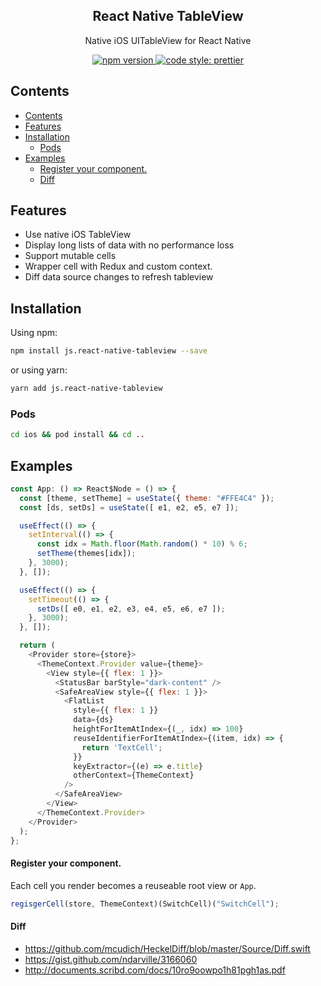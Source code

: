 <h2 align="center">React Native TableView</h2>

<p align="center">Native iOS UITableView for React Native</a>

<p align="center">
  <a href="https://www.npmjs.com/package/react-native-tableview">
    <img alt="npm version" src="https://img.shields.io/npm/v/react-native-tableview.svg?style=flat-square">
  </a>
  <a href="#badge">
    <img alt="code style: prettier" src="https://img.shields.io/badge/code_style-prettier-ff69b4.svg?style=flat-square">
  </a>
</p>

## Contents

- [Contents](#contents)
- [Features](#features)
- [Installation](#installation)
  - [Pods](#pods)
- [Examples](#examples)
    - [Register your component.](#register-your-component)
    - [Diff](#diff)

## Features

- Use native iOS TableView
- Display long lists of data with no performance loss
- Support mutable cells
- Wrapper cell with Redux and custom context.
- Diff data source changes to refresh tableview

## Installation

Using npm:

```bash
npm install js.react-native-tableview --save
```

or using yarn:

```bash
yarn add js.react-native-tableview
```

### Pods

```bash
cd ios && pod install && cd ..
```

## Examples

```js
const App: () => React$Node = () => {
  const [theme, setTheme] = useState({ theme: "#FFE4C4" });
  const [ds, setDs] = useState([ e1, e2, e5, e7 ]);

  useEffect(() => {
    setInterval(() => {
      const idx = Math.floor(Math.random() * 10) % 6;
      setTheme(themes[idx]);
    }, 3000);
  }, []);

  useEffect(() => {
    setTimeout(() => {
      setDs([ e0, e1, e2, e3, e4, e5, e6, e7 ]);
    }, 3000);
  }, []);

  return (
    <Provider store={store}>
      <ThemeContext.Provider value={theme}>
        <View style={{ flex: 1 }}>
          <StatusBar barStyle="dark-content" />
          <SafeAreaView style={{ flex: 1 }}>
            <FlatList
              style={{ flex: 1 }}
              data={ds}
              heightForItemAtIndex={(_, idx) => 100}
              reuseIdentifierForItemAtIndex={(item, idx) => {
                return 'TextCell';
              }}
              keyExtractor={(e) => e.title}
              otherContext={ThemeContext}
            />
          </SafeAreaView>
        </View>
      </ThemeContext.Provider>
    </Provider>
  );
};
```

#### Register your component.

Each cell you render becomes a reuseable root view or `App`.

```js
regisgerCell(store, ThemeContext)(SwitchCell)("SwitchCell");

```

#### Diff

- https://github.com/mcudich/HeckelDiff/blob/master/Source/Diff.swift
- https://gist.github.com/ndarville/3166060
- http://documents.scribd.com/docs/10ro9oowpo1h81pgh1as.pdf

